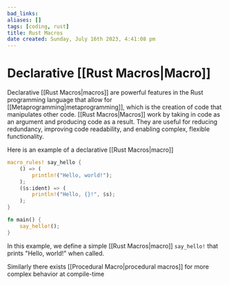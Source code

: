 ```yaml
---
bad_links: 
aliases: []
tags: [coding, rust]
title: Rust Macros
date created: Sunday, July 16th 2023, 4:41:08 pm
---
```

# Declarative [[Rust Macros|Macro]]

Declarative [[Rust Macros|macros]] are powerful features in the Rust programming language that allow for [[Metaprogramming|metaprogramming]], which is the creation of code that manipulates other code. [[Rust Macros|Macros]] work by taking in code as an argument and producing code as a result. They are useful for reducing redundancy, improving code readability, and enabling complex, flexible functionality.

Here is an example of a declarative [[Rust Macros|macro]]
```rust
macro_rules! say_hello {
    () => (
        println!("Hello, world!");
    );
    ($s:ident) => (
        println!("Hello, {}!", $s);
    );
}

fn main() {
    say_hello!();
}
```
In this example, we define a simple [[Rust Macros|macro]] `say_hello!` that prints "Hello, world!" when called.

Similarly there exists [[Procedural Macro|procedural macros]] for more complex behavior at compile-time

